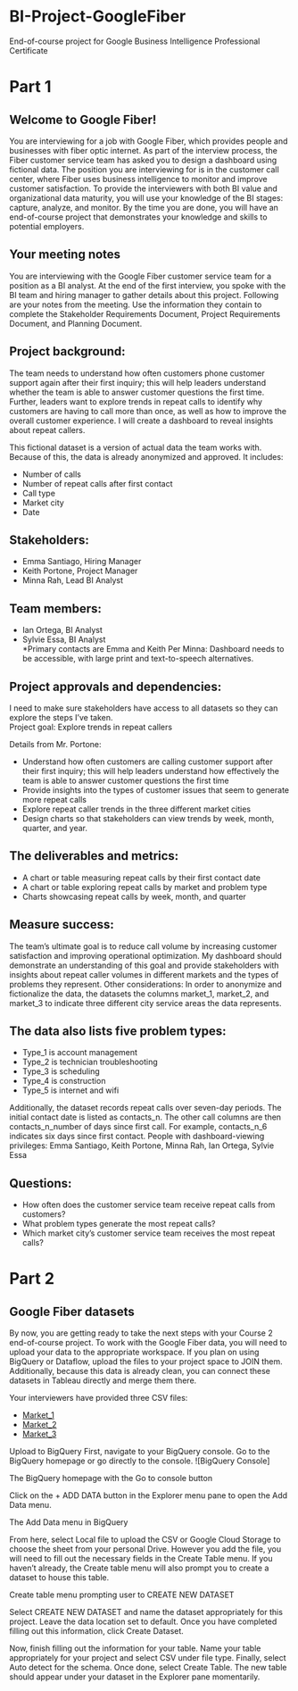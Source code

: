 # BI-Project-GoogleFiber
End-of-course project for Google Business Intelligence Professional Certificate


# Part 1

## Welcome to Google Fiber! 

You are interviewing for a job with Google Fiber, which provides people and businesses with fiber optic internet. As part of the interview process, the Fiber customer service team has asked you to design a dashboard using fictional data. The position you are interviewing for is in the customer call center, where Fiber uses business intelligence to monitor and improve customer satisfaction.
To provide the interviewers with both BI value and organizational data maturity, you will use your knowledge of the BI stages: capture, analyze, and monitor. By the time you are done, you will have an end-of-course project that demonstrates your knowledge and skills to potential employers.

## Your meeting notes
You are interviewing with the Google Fiber customer service team for a position as a BI analyst. At the end of the first interview, you spoke with the BI team and hiring manager to gather details about this project. Following are your notes from the meeting. Use the information they contain to complete the Stakeholder Requirements Document, Project Requirements Document, and Planning Document.

## Project background:
The team needs to understand how often customers phone customer support again after their first inquiry; this will help leaders understand whether the team is able to answer customer questions the first time. Further, leaders want to explore trends in repeat calls to identify why customers are having to call more than once, as well as how to improve the overall customer experience. I will create a dashboard to reveal insights about repeat callers. 

This fictional dataset is a version of actual data the team works with. Because of this, the data is already anonymized and approved. It includes:
* Number of calls
* Number of repeat calls after first contact
* Call type
* Market city
* Date

## Stakeholders: 
* Emma Santiago, Hiring Manager
* Keith Portone, Project Manager
* Minna Rah, Lead BI Analyst

## Team members: 
* Ian Ortega, BI Analyst
* Sylvie Essa, BI Analyst\
*Primary contacts are Emma and Keith
Per Minna: Dashboard needs to be accessible, with large print and text-to-speech alternatives.

## Project approvals and dependencies:
I need to make sure stakeholders have access to all datasets so they can explore the steps I’ve taken.\
Project goal: Explore trends in repeat callers

Details from Mr. Portone:
* Understand how often customers are calling customer support after their first inquiry; this will help leaders understand how effectively the team is able to answer customer questions the first time
* Provide insights into the types of customer issues that seem to generate more repeat calls
* Explore repeat caller trends in the three different market cities
* Design charts so that stakeholders can view trends by week, month, quarter, and year. 
  
 ## The deliverables and metrics:
* A chart or table measuring repeat calls by their first contact date
* A chart or table exploring repeat calls by market and problem type
* Charts showcasing repeat calls by week, month, and quarter

## Measure success:
The team’s ultimate goal is to reduce call volume by increasing customer satisfaction and improving operational optimization. My dashboard should demonstrate an understanding of this goal and provide stakeholders with insights about repeat caller volumes in different markets and the types of problems they represent. 
Other considerations:
In order to anonymize and fictionalize the data, the datasets the columns market_1, market_2, and market_3 to indicate three different city service areas the data represents. 

## The data also lists five problem types:
* Type_1 is account management
* Type_2 is technician troubleshooting
* Type_3 is scheduling
* Type_4 is construction
* Type_5 is internet and wifi

Additionally, the dataset records repeat calls over seven-day periods. The initial contact date is listed as contacts_n. The other call columns are then contacts_n_number of days since first call. For example, contacts_n_6 indicates six days since first contact. 
People with dashboard-viewing privileges: 
Emma Santiago, Keith Portone, Minna Rah, Ian Ortega, Sylvie Essa

## Questions:
* How often does the customer service team receive repeat calls from customers?
* What problem types generate the most repeat calls?
* Which market city’s customer service team receives the most repeat calls?


# Part 2

## Google Fiber datasets
By now, you are getting ready to take the next steps with your Course 2 end-of-course project. To work with the Google Fiber data, you will need to upload your data to the appropriate workspace. If you plan on using BigQuery or Dataflow, upload the files to your project space to JOIN them. Additionally, because this data is already clean, you can connect these datasets in Tableau directly and merge them there. 

Your interviewers have provided three CSV files: 

* [Market_1](https://docs.google.com/spreadsheets/d/1a9IKjkvOvYHRx84SyRdp4Sq81EzgeOZPufcRtrUcAIc/template/preview#gid=775366698)
* [Market_2](https://docs.google.com/spreadsheets/d/19CINdvAwp-2RF5pphkLywZLQJyJu66EOjX6CgrW32nA/template/preview#gid=2065220237)
* [Market_3](https://docs.google.com/spreadsheets/d/1K6X9ZhjWtbneBss7PQH7IobGCzQ5NzG1hxs1D-hbsZM/template/preview?resourcekey=0-q90E-1XwD8nkNSjs0Ws3-w)

Upload to BigQuery
First, navigate to your BigQuery console. Go to the BigQuery homepage or go directly to the console.
![BigQuery Console] 

The BigQuery homepage with the Go to console button

Click on the + ADD DATA button in the Explorer menu pane to open the Add Data menu. 

The Add Data menu in BigQuery

From here, select Local file to upload the CSV or Google Cloud Storage to choose the sheet from your personal Drive. However you add the file, you will need to fill out the necessary fields in the Create Table menu. If you haven’t already, the Create table menu will also prompt you to create a dataset to house this table.

Create table menu prompting user to CREATE NEW DATASET

Select CREATE NEW DATASET and name the dataset appropriately for this project. Leave the data location set to default. Once you have completed filling out this information, click Create Dataset. 

Now, finish filling out the information for your table. Name your table appropriately for your project and select CSV under file type. Finally, select Auto detect for the schema. Once done, select Create Table. The new table should appear under your dataset in the Explorer pane momentarily. 
